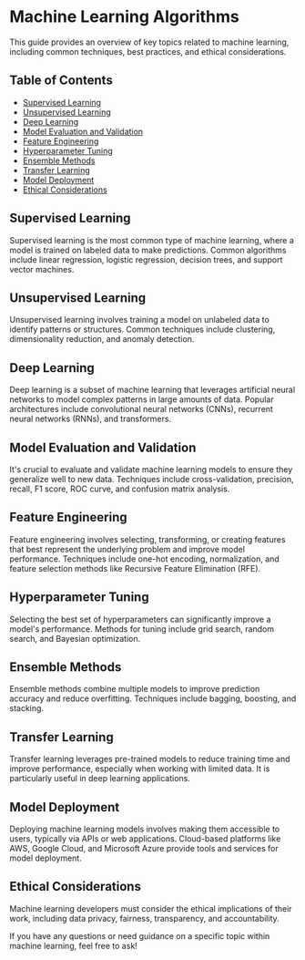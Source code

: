 # Machine Learning Algorithms
This guide provides an overview of key topics related to machine learning, including common techniques, best practices, and ethical considerations.

## Table of Contents
- [Supervised Learning](#supervised-learning)
- [Unsupervised Learning](#unsupervised-learning)
- [Deep Learning](#deep-learning)
- [Model Evaluation and Validation](#model-evaluation-and-validation)
- [Feature Engineering](#feature-engineering)
- [Hyperparameter Tuning](#hyperparameter-tuning)
- [Ensemble Methods](#ensemble-methods)
- [Transfer Learning](#transfer-learning)
- [Model Deployment](#model-deployment)
- [Ethical Considerations](#ethical-considerations)

## Supervised Learning
Supervised learning is the most common type of machine learning, where a model is trained on labeled data to make predictions. Common algorithms include linear regression, logistic regression, decision trees, and support vector machines.

## Unsupervised Learning
Unsupervised learning involves training a model on unlabeled data to identify patterns or structures. Common techniques include clustering, dimensionality reduction, and anomaly detection.

## Deep Learning
Deep learning is a subset of machine learning that leverages artificial neural networks to model complex patterns in large amounts of data. Popular architectures include convolutional neural networks (CNNs), recurrent neural networks (RNNs), and transformers.

## Model Evaluation and Validation
It's crucial to evaluate and validate machine learning models to ensure they generalize well to new data. Techniques include cross-validation, precision, recall, F1 score, ROC curve, and confusion matrix analysis.

## Feature Engineering
Feature engineering involves selecting, transforming, or creating features that best represent the underlying problem and improve model performance. Techniques include one-hot encoding, normalization, and feature selection methods like Recursive Feature Elimination (RFE).

## Hyperparameter Tuning
Selecting the best set of hyperparameters can significantly improve a model's performance. Methods for tuning include grid search, random search, and Bayesian optimization.

## Ensemble Methods
Ensemble methods combine multiple models to improve prediction accuracy and reduce overfitting. Techniques include bagging, boosting, and stacking.

## Transfer Learning
Transfer learning leverages pre-trained models to reduce training time and improve performance, especially when working with limited data. It is particularly useful in deep learning applications.

## Model Deployment
Deploying machine learning models involves making them accessible to users, typically via APIs or web applications. Cloud-based platforms like AWS, Google Cloud, and Microsoft Azure provide tools and services for model deployment.

## Ethical Considerations
Machine learning developers must consider the ethical implications of their work, including data privacy, fairness, transparency, and accountability.

If you have any questions or need guidance on a specific topic within machine learning, feel free to ask!

